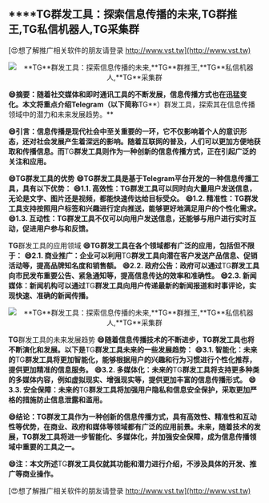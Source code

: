 ## ****TG**群发工具：探索信息传播的未来,**TG**群推王,**TG**私信机器人,**TG**采集群**

[😍想了解推广相关软件的朋友请登录 http://www.vst.tw](http://www.vst.tw)

 <center><img src="https://vst.tw/MP4/tuiguang/png/2.png" alt="**TG**群发工具：探索信息传播的未来,**TG**群推王,**TG**私信机器人,**TG**采集群"></center>

**😄摘要：随着社交媒体和即时通讯工具的不断发展，信息传播方式也在迅猛变化。本文将重点介绍Telegram（以下简称**TG**）群发工具，探索其在信息传播领域中的潜力和未来发展趋势。**

**😄引言：信息传播是现代社会中至关重要的一环，它不仅影响着个人的意识形态，还对社会发展产生着深远的影响。随着互联网的普及，人们可以更加方便地获取和传播信息。而**TG**群发工具则作为一种创新的信息传播方式，正在引起广泛的关注和应用。**

**😄**TG**群发工具的优势**
**😄**TG**群发工具是基于Telegram平台开发的一种信息传播工具，具有以下优势：**
**😄1.1. 高效性：**TG**群发工具可以同时向大量用户发送信息，无论是文字、图片还是视频，都能快速传达给目标受众。**
**😄1.2. 精准性：**TG**群发工具支持按照用户标签和兴趣进行定向推送，能够更好地满足用户的个性化需求。**
**😄1.3. 互动性：**TG**群发工具不仅可以向用户发送信息，还能够与用户进行实时互动，促进用户参与和反馈。**

**TG**群发工具的应用领域
**😄**TG**群发工具在各个领域都有广泛的应用，包括但不限于：**
**😄2.1. 商业推广：企业可以利用**TG**群发工具向潜在客户发送产品信息、促销活动等，提高品牌知名度和销售额。**
**😄2.2. 政府公告：政府可以通过**TG**群发工具向市民发布重要公告、紧急通知等，提高信息传达的效率和准确性。**
**😄2.3. 新闻媒体：新闻机构可以通过**TG**群发工具向用户传递最新的新闻报道和时事评论，实现快速、准确的新闻传播。**

 <center><img src="https://vst.tw/MP4/tuiguang/png/0.png" alt="**TG**群发工具：探索信息传播的未来,**TG**群推王,**TG**私信机器人,**TG**采集群"></center>

**TG**群发工具的未来发展趋势
**😄随着信息传播技术的不断进步，**TG**群发工具也将不断演化和发展。以下是**TG**群发工具未来的一些发展趋势：**
**😄3.1. 智能化：未来的**TG**群发工具将更加智能化，能够根据用户的兴趣和行为习惯进行个性化推荐，提供更加精准的信息服务。**
**😄3.2. 多媒体化：未来的**TG**群发工具将支持更多种类的多媒体内容，例如虚拟现实、增强现实等，提供更加丰富的信息传播形式。**
**😄3.3. 安全保障：未来的**TG**群发工具将加强用户隐私和信息安全保护，采取更加严格的措施防止信息泄露和滥用。**

**😄结论：**TG**群发工具作为一种创新的信息传播方式，具有高效性、精准性和互动性等优势，在商业、政府和媒体等领域都有广泛的应用前景。未来，随着技术的发展，**TG**群发工具将进一步智能化、多媒体化，并加强安全保障，成为信息传播领域中重要的工具之一。**

**😄注：本文所述**TG**群发工具仅就其功能和潜力进行介绍，不涉及具体的开发、推广等商业操作。**

[😍想了解推广相关软件的朋友请登录 http://www.vst.tw](http://www.vst.tw)



